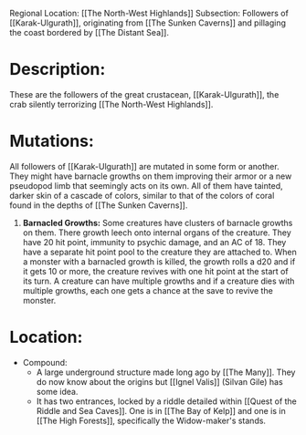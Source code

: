 Regional Location: [[The North-West Highlands]]
Subsection: Followers of [[Karak-Ulgurath]], originating from [[The Sunken Caverns]] and pillaging the coast bordered by [[The Distant Sea]].
# Description:
These are the followers of the great crustacean, [[Karak-Ulgurath]], the crab silently terrorizing [[The North-West Highlands]]. 
# Mutations:
All followers of [[Karak-Ulgurath]] are mutated in some form or another. They might have barnacle growths on them improving their armor or a new pseudopod limb that seemingly acts on its own. All of them have tainted, darker skin of a cascade of colors, similar to that of the colors of coral found in the depths of [[The Sunken Caverns]]. 
1. **Barnacled Growths:** Some creatures have clusters of barnacle growths on them. There growth leech onto internal organs of the creature. They have 20 hit point, immunity to psychic damage, and an AC of 18. They have a separate hit point pool to the creature they are attached to. When a monster with a barnacled growth is killed, the growth rolls a d20 and if it gets 10 or more, the creature revives with one hit point at the start of its turn. A creature can have multiple growths and if a creature dies with multiple growths, each one gets a chance at the save to revive the monster. 
# Location:
- Compound:
	- A large underground structure made long ago by [[The Many]]. They do now know about the origins but [[Ignel Valis]] (Silvan Gile) has some idea. 
	- It has two entrances, locked by a riddle detailed within [[Quest of the Riddle and Sea Caves]]. One is in [[The Bay of Kelp]] and one is in [[The High Forests]], specifically the Widow-maker's stands. 
